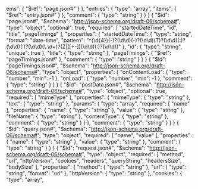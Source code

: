 ems": {
        "$ref": "page.json#"
      }
    },
    "entries": {
      "type": "array",
      "items": {
        "$ref": "entry.json#"
      }
    },
    "comment": {
      "type": "string"
    }
  }
}
{
  "$id": "page.json#",
  "$schema": "http://json-schema.org/draft-06/schema#",
  "type": "object",
  "optional": true,
  "required": [
    "startedDateTime",
    "id",
    "title",
    "pageTimings"
  ],
  "properties": {
    "startedDateTime": {
      "type": "string",
      "format": "date-time",
      "pattern": "^(\\d{4})(-)?(\\d\\d)(-)?(\\d\\d)(T)?(\\d\\d)(:)?(\\d\\d)(:)?(\\d\\d)(\\.\\d+)?(Z|([+-])(\\d\\d)(:)?(\\d\\d))"
    },
    "id": {
      "type": "string",
      "unique": true
    },
    "title": {
      "type": "string"
    },
    "pageTimings": {
      "$ref": "pageTimings.json#"
    },
    "comment": {
      "type": "string"
    }
  }
}
{
  "$id": "pageTimings.json#",
  "$schema": "http://json-schema.org/draft-06/schema#",
  "type": "object",
  "properties": {
    "onContentLoad": {
      "type": "number",
      "min": -1
    },
    "onLoad": {
      "type": "number",
      "min": -1
    },
    "comment": {
      "type": "string"
    }
  }
}
{
  "$id": "postData.json#",
  "$schema": "http://json-schema.org/draft-06/schema#",
  "type": "object",
  "optional": true,
  "required": [
    "mimeType"
  ],
  "properties": {
    "mimeType": {
      "type": "string"
    },
    "text": {
      "type": "string"
    },
    "params": {
      "type": "array",
      "required": [
        "name"
      ],
      "properties": {
        "name": {
          "type": "string"
        },
        "value": {
          "type": "string"
        },
        "fileName": {
          "type": "string"
        },
        "contentType": {
          "type": "string"
        },
        "comment": {
          "type": "string"
        }
      }
    },
    "comment": {
      "type": "string"
    }
  }
}
{
  "$id": "query.json#",
  "$schema": "http://json-schema.org/draft-06/schema#",
  "type": "object",
  "required": [
    "name",
    "value"
  ],
  "properties": {
    "name": {
      "type": "string"
    },
    "value": {
      "type": "string"
    },
    "comment": {
      "type": "string"
    }
  }
}
{
  "$id": "request.json#",
  "$schema": "http://json-schema.org/draft-06/schema#",
  "type": "object",
  "required": [
    "method",
    "url",
    "httpVersion",
    "cookies",
    "headers",
    "queryString",
    "headersSize",
    "bodySize"
  ],
  "properties": {
    "method": {
      "type": "string"
    },
    "url": {
      "type": "string",
      "format": "uri"
    },
    "httpVersion": {
      "type": "string"
    },
    "cookies": {
      "type": "array",
